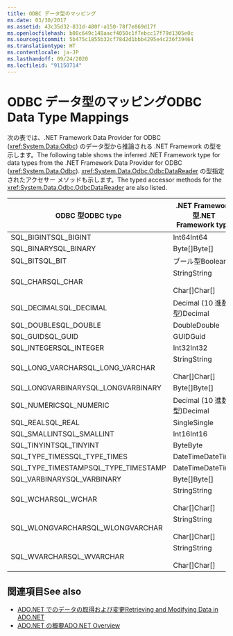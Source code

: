 ```yaml
---
title: ODBC データ型のマッピング
ms.date: 03/30/2017
ms.assetid: 43c35d32-831d-480f-a150-78f7e869d17f
ms.openlocfilehash: b08c649c148aacf4050c1f7ebcc17f79d1305e0c
ms.sourcegitcommit: 5b475c1855b32cf78d2d1bbb4295e4c236f39464
ms.translationtype: HT
ms.contentlocale: ja-JP
ms.lasthandoff: 09/24/2020
ms.locfileid: "91150714"
---
```

# <a name="odbc-data-type-mappings"></a><span data-ttu-id="77694-102">ODBC データ型のマッピング</span><span class="sxs-lookup"><span data-stu-id="77694-102">ODBC Data Type Mappings</span></span>

<span data-ttu-id="77694-103">次の表では、.NET Framework Data Provider for ODBC (<xref:System.Data.Odbc>) のデータ型から推論される .NET Framework の型を示します。</span><span class="sxs-lookup"><span data-stu-id="77694-103">The following table shows the inferred .NET Framework type for data types from the .NET Framework Data Provider for ODBC (<xref:System.Data.Odbc>).</span></span> <span data-ttu-id="77694-104"><xref:System.Data.Odbc.OdbcDataReader> の型指定されたアクセサー メソッドも示します。</span><span class="sxs-lookup"><span data-stu-id="77694-104">The typed accessor methods for the <xref:System.Data.Odbc.OdbcDataReader> are also listed.</span></span>  
  
|<span data-ttu-id="77694-105">ODBC 型</span><span class="sxs-lookup"><span data-stu-id="77694-105">ODBC type</span></span>|<span data-ttu-id="77694-106">.NET Framework 型</span><span class="sxs-lookup"><span data-stu-id="77694-106">.NET Framework type</span></span>|<span data-ttu-id="77694-107">.NET Framework の型指定されたアクセサー</span><span class="sxs-lookup"><span data-stu-id="77694-107">.NET Framework typed accessor</span></span>|  
|---------------|----------------------------------------------------------------------|--------------------------------------------------------------------------------|  
|<span data-ttu-id="77694-108">SQL_BIGINT</span><span class="sxs-lookup"><span data-stu-id="77694-108">SQL_BIGINT</span></span>|<span data-ttu-id="77694-109">Int64</span><span class="sxs-lookup"><span data-stu-id="77694-109">Int64</span></span>|<span data-ttu-id="77694-110">GetInt64()</span><span class="sxs-lookup"><span data-stu-id="77694-110">GetInt64()</span></span>|  
|<span data-ttu-id="77694-111">SQL_BINARY</span><span class="sxs-lookup"><span data-stu-id="77694-111">SQL_BINARY</span></span>|<span data-ttu-id="77694-112">Byte[]</span><span class="sxs-lookup"><span data-stu-id="77694-112">Byte[]</span></span>|<span data-ttu-id="77694-113">GetBytes()</span><span class="sxs-lookup"><span data-stu-id="77694-113">GetBytes()</span></span>|  
|<span data-ttu-id="77694-114">SQL_BIT</span><span class="sxs-lookup"><span data-stu-id="77694-114">SQL_BIT</span></span>|<span data-ttu-id="77694-115">ブール型</span><span class="sxs-lookup"><span data-stu-id="77694-115">Boolean</span></span>|<span data-ttu-id="77694-116">GetBoolean()</span><span class="sxs-lookup"><span data-stu-id="77694-116">GetBoolean()</span></span>|  
|<span data-ttu-id="77694-117">SQL_CHAR</span><span class="sxs-lookup"><span data-stu-id="77694-117">SQL_CHAR</span></span>|<span data-ttu-id="77694-118">String</span><span class="sxs-lookup"><span data-stu-id="77694-118">String</span></span><br /><br /> <span data-ttu-id="77694-119">Char[]</span><span class="sxs-lookup"><span data-stu-id="77694-119">Char[]</span></span>|<span data-ttu-id="77694-120">GetString()</span><span class="sxs-lookup"><span data-stu-id="77694-120">GetString()</span></span><br /><br /> <span data-ttu-id="77694-121">GetChars()</span><span class="sxs-lookup"><span data-stu-id="77694-121">GetChars()</span></span>|  
|<span data-ttu-id="77694-122">SQL_DECIMAL</span><span class="sxs-lookup"><span data-stu-id="77694-122">SQL_DECIMAL</span></span>|<span data-ttu-id="77694-123">Decimal (10 進数型)</span><span class="sxs-lookup"><span data-stu-id="77694-123">Decimal</span></span>|<span data-ttu-id="77694-124">GetDecimal()</span><span class="sxs-lookup"><span data-stu-id="77694-124">GetDecimal()</span></span>|  
|<span data-ttu-id="77694-125">SQL_DOUBLE</span><span class="sxs-lookup"><span data-stu-id="77694-125">SQL_DOUBLE</span></span>|<span data-ttu-id="77694-126">Double</span><span class="sxs-lookup"><span data-stu-id="77694-126">Double</span></span>|<span data-ttu-id="77694-127">GetDouble()</span><span class="sxs-lookup"><span data-stu-id="77694-127">GetDouble()</span></span>|  
|<span data-ttu-id="77694-128">SQL_GUID</span><span class="sxs-lookup"><span data-stu-id="77694-128">SQL_GUID</span></span>|<span data-ttu-id="77694-129">GUID</span><span class="sxs-lookup"><span data-stu-id="77694-129">Guid</span></span>|<span data-ttu-id="77694-130">GetGuid()</span><span class="sxs-lookup"><span data-stu-id="77694-130">GetGuid()</span></span>|  
|<span data-ttu-id="77694-131">SQL_INTEGER</span><span class="sxs-lookup"><span data-stu-id="77694-131">SQL_INTEGER</span></span>|<span data-ttu-id="77694-132">Int32</span><span class="sxs-lookup"><span data-stu-id="77694-132">Int32</span></span>|<span data-ttu-id="77694-133">GetInt32()</span><span class="sxs-lookup"><span data-stu-id="77694-133">GetInt32()</span></span>|  
|<span data-ttu-id="77694-134">SQL_LONG_VARCHAR</span><span class="sxs-lookup"><span data-stu-id="77694-134">SQL_LONG_VARCHAR</span></span>|<span data-ttu-id="77694-135">String</span><span class="sxs-lookup"><span data-stu-id="77694-135">String</span></span><br /><br /> <span data-ttu-id="77694-136">Char[]</span><span class="sxs-lookup"><span data-stu-id="77694-136">Char[]</span></span>|<span data-ttu-id="77694-137">GetString()</span><span class="sxs-lookup"><span data-stu-id="77694-137">GetString()</span></span><br /><br /> <span data-ttu-id="77694-138">GetChars()</span><span class="sxs-lookup"><span data-stu-id="77694-138">GetChars()</span></span>|  
|<span data-ttu-id="77694-139">SQL_LONGVARBINARY</span><span class="sxs-lookup"><span data-stu-id="77694-139">SQL_LONGVARBINARY</span></span>|<span data-ttu-id="77694-140">Byte[]</span><span class="sxs-lookup"><span data-stu-id="77694-140">Byte[]</span></span>|<span data-ttu-id="77694-141">GetBytes()</span><span class="sxs-lookup"><span data-stu-id="77694-141">GetBytes()</span></span>|  
|<span data-ttu-id="77694-142">SQL_NUMERIC</span><span class="sxs-lookup"><span data-stu-id="77694-142">SQL_NUMERIC</span></span>|<span data-ttu-id="77694-143">Decimal (10 進数型)</span><span class="sxs-lookup"><span data-stu-id="77694-143">Decimal</span></span>|<span data-ttu-id="77694-144">GetDecimal()</span><span class="sxs-lookup"><span data-stu-id="77694-144">GetDecimal()</span></span>|  
|<span data-ttu-id="77694-145">SQL_REAL</span><span class="sxs-lookup"><span data-stu-id="77694-145">SQL_REAL</span></span>|<span data-ttu-id="77694-146">Single</span><span class="sxs-lookup"><span data-stu-id="77694-146">Single</span></span>|<span data-ttu-id="77694-147">GetFloat()</span><span class="sxs-lookup"><span data-stu-id="77694-147">GetFloat()</span></span>|  
|<span data-ttu-id="77694-148">SQL_SMALLINT</span><span class="sxs-lookup"><span data-stu-id="77694-148">SQL_SMALLINT</span></span>|<span data-ttu-id="77694-149">Int16</span><span class="sxs-lookup"><span data-stu-id="77694-149">Int16</span></span>|<span data-ttu-id="77694-150">GetInt16()</span><span class="sxs-lookup"><span data-stu-id="77694-150">GetInt16()</span></span>|  
|<span data-ttu-id="77694-151">SQL_TINYINT</span><span class="sxs-lookup"><span data-stu-id="77694-151">SQL_TINYINT</span></span>|<span data-ttu-id="77694-152">Byte</span><span class="sxs-lookup"><span data-stu-id="77694-152">Byte</span></span>|<span data-ttu-id="77694-153">GetByte()</span><span class="sxs-lookup"><span data-stu-id="77694-153">GetByte()</span></span>|  
|<span data-ttu-id="77694-154">SQL_TYPE_TIMES</span><span class="sxs-lookup"><span data-stu-id="77694-154">SQL_TYPE_TIMES</span></span>|<span data-ttu-id="77694-155">DateTime</span><span class="sxs-lookup"><span data-stu-id="77694-155">DateTime</span></span>|<span data-ttu-id="77694-156">GetDateTime()</span><span class="sxs-lookup"><span data-stu-id="77694-156">GetDateTime()</span></span>|  
|<span data-ttu-id="77694-157">SQL_TYPE_TIMESTAMP</span><span class="sxs-lookup"><span data-stu-id="77694-157">SQL_TYPE_TIMESTAMP</span></span>|<span data-ttu-id="77694-158">DateTime</span><span class="sxs-lookup"><span data-stu-id="77694-158">DateTime</span></span>|<span data-ttu-id="77694-159">GetDateTime()</span><span class="sxs-lookup"><span data-stu-id="77694-159">GetDateTime()</span></span>|  
|<span data-ttu-id="77694-160">SQL_VARBINARY</span><span class="sxs-lookup"><span data-stu-id="77694-160">SQL_VARBINARY</span></span>|<span data-ttu-id="77694-161">Byte[]</span><span class="sxs-lookup"><span data-stu-id="77694-161">Byte[]</span></span>|<span data-ttu-id="77694-162">GetBytes()</span><span class="sxs-lookup"><span data-stu-id="77694-162">GetBytes()</span></span>|  
|<span data-ttu-id="77694-163">SQL_WCHAR</span><span class="sxs-lookup"><span data-stu-id="77694-163">SQL_WCHAR</span></span>|<span data-ttu-id="77694-164">String</span><span class="sxs-lookup"><span data-stu-id="77694-164">String</span></span><br /><br /> <span data-ttu-id="77694-165">Char[]</span><span class="sxs-lookup"><span data-stu-id="77694-165">Char[]</span></span>|<span data-ttu-id="77694-166">GetString()</span><span class="sxs-lookup"><span data-stu-id="77694-166">GetString()</span></span><br /><br /> <span data-ttu-id="77694-167">GetChars()</span><span class="sxs-lookup"><span data-stu-id="77694-167">GetChars()</span></span>|  
|<span data-ttu-id="77694-168">SQL_WLONGVARCHAR</span><span class="sxs-lookup"><span data-stu-id="77694-168">SQL_WLONGVARCHAR</span></span>|<span data-ttu-id="77694-169">String</span><span class="sxs-lookup"><span data-stu-id="77694-169">String</span></span><br /><br /> <span data-ttu-id="77694-170">Char[]</span><span class="sxs-lookup"><span data-stu-id="77694-170">Char[]</span></span>|<span data-ttu-id="77694-171">GetString()</span><span class="sxs-lookup"><span data-stu-id="77694-171">GetString()</span></span><br /><br /> <span data-ttu-id="77694-172">GetChars()</span><span class="sxs-lookup"><span data-stu-id="77694-172">GetChars()</span></span>|  
|<span data-ttu-id="77694-173">SQL_WVARCHAR</span><span class="sxs-lookup"><span data-stu-id="77694-173">SQL_WVARCHAR</span></span>|<span data-ttu-id="77694-174">String</span><span class="sxs-lookup"><span data-stu-id="77694-174">String</span></span><br /><br /> <span data-ttu-id="77694-175">Char[]</span><span class="sxs-lookup"><span data-stu-id="77694-175">Char[]</span></span>|<span data-ttu-id="77694-176">GetString()</span><span class="sxs-lookup"><span data-stu-id="77694-176">GetString()</span></span><br /><br /> <span data-ttu-id="77694-177">GetChars()</span><span class="sxs-lookup"><span data-stu-id="77694-177">GetChars()</span></span>|  
  
## <a name="see-also"></a><span data-ttu-id="77694-178">関連項目</span><span class="sxs-lookup"><span data-stu-id="77694-178">See also</span></span>

- [<span data-ttu-id="77694-179">ADO.NET でのデータの取得および変更</span><span class="sxs-lookup"><span data-stu-id="77694-179">Retrieving and Modifying Data in ADO.NET</span></span>](retrieving-and-modifying-data.md)
- [<span data-ttu-id="77694-180">ADO.NET の概要</span><span class="sxs-lookup"><span data-stu-id="77694-180">ADO.NET Overview</span></span>](ado-net-overview.md)

